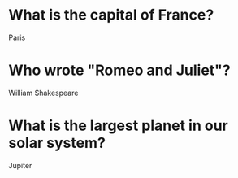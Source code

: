 # What is the capital of France?
Paris

# Who wrote "Romeo and Juliet"?
William Shakespeare

# What is the largest planet in our solar system?
Jupiter
